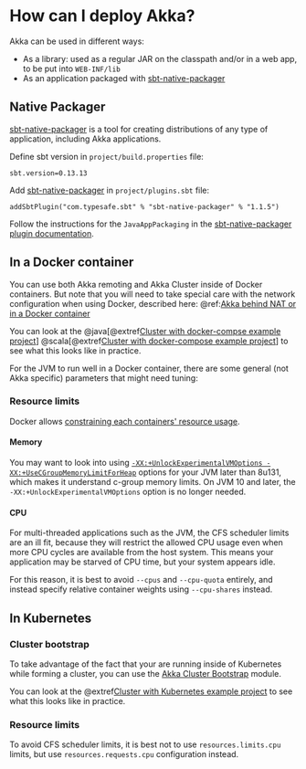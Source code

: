 # How can I deploy Akka?

Akka can be used in different ways:

 * As a library: used as a regular JAR on the classpath and/or in a web app, to
be put into `WEB-INF/lib`
 * As an application packaged with [sbt-native-packager](https://github.com/sbt/sbt-native-packager)
 
## Native Packager

[sbt-native-packager](https://github.com/sbt/sbt-native-packager) is a tool for creating
distributions of any type of application, including Akka applications.

Define sbt version in `project/build.properties` file:

```none
sbt.version=0.13.13
```

Add [sbt-native-packager](https://github.com/sbt/sbt-native-packager) in `project/plugins.sbt` file:

```none
addSbtPlugin("com.typesafe.sbt" % "sbt-native-packager" % "1.1.5")
```

Follow the instructions for the `JavaAppPackaging` in the [sbt-native-packager plugin documentation](http://sbt-native-packager.readthedocs.io/en/latest/archetypes/java_app/index.html).

## In a Docker container

You can use both Akka remoting and Akka Cluster inside of Docker containers. But note
that you will need to take special care with the network configuration when using Docker,
described here: @ref:[Akka behind NAT or in a Docker container](../remoting-artery.md#remote-configuration-nat-artery)

You can look at the
@java[@extref[Cluster with docker-compse example project](samples:akka-sample-cluster-docker-compose-java)]
@scala[@extref[Cluster with docker-compose example project](samples:akka-sample-cluster-docker-compose-scala)]
to see what this looks like in practice.

For the JVM to run well in a Docker container, there are some general (not Akka specific) parameters that might need tuning:

### Resource limits

Docker allows [constraining each containers' resource usage](https://docs.docker.com/config/containers/resource_constraints/).

#### Memory

You may want to look into using [`-XX:+UnlockExperimentalVMOptions -XX:+UseCGroupMemoryLimitForHeap`](https://dzone.com/articles/running-a-jvm-in-a-container-without-getting-kille) options for your JVM later than 8u131, which makes it understand c-group memory limits. On JVM 10 and later, the `-XX:+UnlockExperimentalVMOptions` option is no longer needed.

#### CPU

For multi-threaded applications such as the JVM, the CFS scheduler limits are an ill fit, because they will restrict
the allowed CPU usage even when more CPU cycles are available from the host system. This means your application may be
starved of CPU time, but your system appears idle.

For this reason, it is best to avoid `--cpus` and `--cpu-quota` entirely, and instead specify relative container weights using `--cpu-shares` instead.

## In Kubernetes

### Cluster bootstrap

To take advantage of the fact that your are running inside of Kubernetes while forming a cluster, you can use the [Akka Cluster Bootstrap](https://doc.akka.io/docs/akka-management/current/bootstrap/) module.

You can look at the
@extref[Cluster with Kubernetes example project](samples:akka-sample-cluster-kubernetes-java)
to see what this looks like in practice.

### Resource limits

To avoid CFS scheduler limits, it is best not to use `resources.limits.cpu` limits, but use `resources.requests.cpu` configuration instead.
